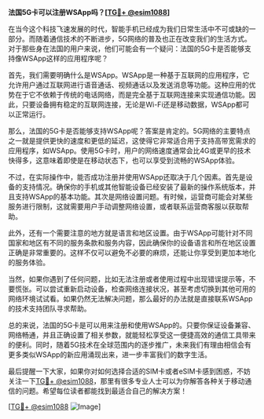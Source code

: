 **法国5G卡可以注册WSApp吗？[[TG💪+ @esim1088](https://t.me/s/esim1088)]**

在当今这个科技飞速发展的时代，智能手机已经成为我们日常生活中不可或缺的一部分。而随着通信技术的不断进步，5G网络的普及也正在改变我们的生活方式。对于那些身在法国的用户来说，他们可能会有一个疑问：法国的5G卡是否能够支持像WSApp这样的应用程序呢？

首先，我们需要明确什么是WSApp。WSApp是一种基于互联网的应用程序，它允许用户通过互联网进行语音通话、视频通话以及发送消息等功能。这种应用的优势在于它不依赖于传统的电话网络，而是完全基于互联网连接来实现通信功能。因此，只要设备拥有稳定的互联网连接，无论是Wi-Fi还是移动数据，WSApp都可以正常运行。

那么，法国的5G卡是否能够支持WSApp呢？答案是肯定的。5G网络的主要特点之一就是提供更快的速度和更低的延迟，这使得它非常适合用于支持高带宽需求的应用程序，如WSApp。使用5G卡时，用户的网络速度通常会比4G或更早的技术快得多，这意味着即使是在移动状态下，也可以享受到流畅的WSApp体验。

不过，在实际操作中，能否成功注册并使用WSApp还取决于几个因素。首先是设备的支持情况。确保你的手机或其他智能设备已经安装了最新的操作系统版本，并且支持WSApp的基本功能。其次是网络设置问题。有时候，运营商可能会对某些服务进行限制，这就需要用户手动调整网络设置，或者联系运营商客服以获取帮助。

此外，还有一个需要注意的地方就是语言和地区设置。由于WSApp可能针对不同国家和地区有不同的服务条款和服务内容，因此确保你的设备语言和所在地区设置正确是非常重要的。这样不仅可以避免不必要的麻烦，还能让你享受到更加本地化的服务体验。

当然，如果你遇到了任何问题，比如无法注册或者使用过程中出现错误提示等，不要慌张。可以尝试重新启动设备，检查网络连接状况，甚至考虑切换到其他可用的网络环境试试看。如果仍然无法解决问题，那么最好的办法就是直接联系WSApp的技术支持团队寻求帮助。

总的来说，法国的5G卡是可以用来注册和使用WSApp的。只要你保证设备兼容、网络畅通，并且正确设置了相关参数，就能轻松享受这一便捷高效的通信工具带来的便利。同时，随着5G技术在全球范围内的逐步推广，未来我们有理由相信会有更多类似WSApp的新应用涌现出来，进一步丰富我们的数字生活。

最后提醒一下大家，如果你对如何选择合适的SIM卡或者eSIM卡感到困惑，不妨关注一下[TG💪+ @esim1088](https://t.me/s/esim1088)，那里有很多专业人士可以为你解答各种关于移动通信的问题。希望每位读者都能找到最适合自己的解决方案！

[[TG💪+ @esim1088](https://t.me/s/esim1088) ![Image](https://i.postimg.cc/4NQfJmqS/Snipaste-2025-05-13-00-14-12.png)]